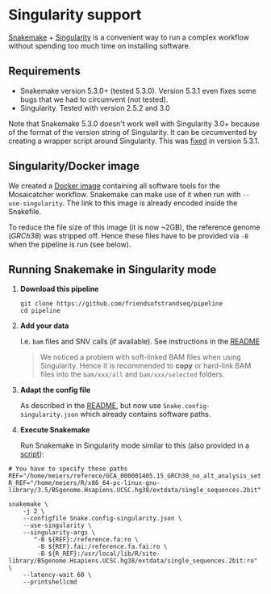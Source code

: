 # Singularity support

[Snakemake](https://bitbucket.org/snakemake/snakemake) + [Singularity](https://www.sylabs.io/docs/) is a convenient way to run a complex workflow without spending too much time on installing software.


## Requirements

 * Snakemake version 5.3.0+ (tested 5.3.0). Version 5.3.1 even fixes some bugs that we had to circumvent (not tested).
 * Singularity. Tested with version 2.5.2 and 3.0
 
Note that Snakemake 5.3.0 doesn't work well with Singularity 3.0+ because of the format of the version string of Singularity. It can be circumvented by creating a wrapper script around Singularity. This was [fixed](https://bitbucket.org/snakemake/snakemake/commits/4fa92abcbd11936dff8596004bb2bcf157d6c6eb) in version 5.3.1.  


## Singularity/Docker image

We created a [Docker image](https://hub.docker.com/r/smei/mosaicatcher-pipeline) containing all software tools for the Mosaicatcher workflow. Snakemake can make use of it when run with `--use-singularity`. The link to this image is already encoded inside the Snakefile.

To reduce the file size of this image (it is now ~2GB), the reference genome (_GRCh38_) was stripped off. Hence these files have to be provided via `-B` when the pipeline is run (see below).


## Running Snakemake in Singularity mode

1. **Download this pipeline** 

	```
	git clone https://github.com/friendsofstrandseq/pipeline
	cd pipeline
	```

2. **Add your data**

	I.e. `bam` files and SNV calls (if available). See instructions in the [README](../README.md)

	> We noticed a problem with soft-linked BAM files when using Singularity. Hence it is recommended to **copy** or hard-link BAM files into the `bam/xxx/all` and `bam/xxx/selected` folders.

3. **Adapt the config file**

	As described in the [README](../README.md), but now use `Snake.config-singularity.json` which already contains software paths.

4. **Execute Snakemake**

	Run Snakemake in Singularity mode similar to this (also provided in a [script](../run_pipeline_singularity.sh)):

```
# You have to specify these paths
REF="/home/meiers/referece/GCA_000001405.15_GRCh38_no_alt_analysis_set.fna"
R_REF="/home/meiers/R/x86_64-pc-linux-gnu-library/3.5/BSgenome.Hsapiens.UCSC.hg38/extdata/single_sequences.2bit"

snakemake \
    -j 2 \
    --configfile Snake.config-singularity.json \
    --use-singularity \
    --singularity-args \
       "-B ${REF}:/reference.fa:ro \
        -B ${REF}.fai:/reference.fa.fai:ro \
        -B ${R_REF}:/usr/local/lib/R/site-library/BSgenome.Hsapiens.UCSC.hg38/extdata/single_sequences.2bit:ro" \
    --latency-wait 60 \
    --printshellcmd
```